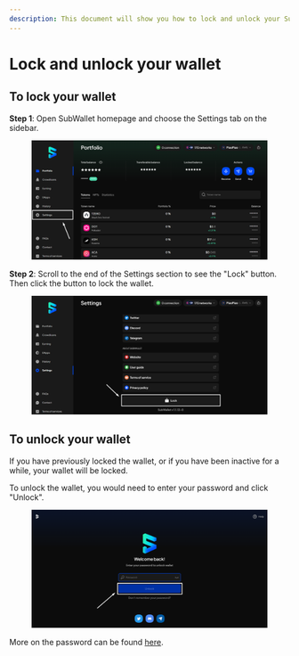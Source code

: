```yaml
---
description: This document will show you how to lock and unlock your SubWallet.
---
```


# Lock and unlock your wallet

## To lock your wallet

**Step 1**: Open SubWallet homepage and choose the Settings tab on the sidebar.

<figure><img src="../../../.gitbook/assets/image (134).png" alt=""><figcaption></figcaption></figure>

**Step 2**: Scroll to the end of the Settings section to see the "Lock" button. Then click the button to lock the wallet.

<figure><img src="../../../.gitbook/assets/image (1) (1).png" alt=""><figcaption></figcaption></figure>

## To unlock your wallet

If you have previously locked the wallet, or if you have been inactive for a while, your wallet will be locked.&#x20;

To unlock the wallet, you would need to enter your password and click "Unlock".&#x20;

<figure><img src="../../../.gitbook/assets/image (2) (1).png" alt=""><figcaption></figcaption></figure>

More on the password can be found [here](../create-a-password/).

